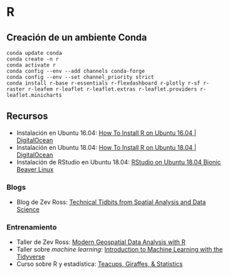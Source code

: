 # R

## Creación de un ambiente Conda
```shell
conda update conda
conda create -n r
conda activate r
conda config --env --add channels conda-forge
conda config --env --set channel_priority strict
conda install r-base r-essentials r-flexdashboard r-plotly r-sf r-raster r-leafem r-leaflet r-leaflet.extras r-leaflet.providers r-leaflet.minicharts
```

## Recursos
* Instalación en Ubuntu 16.04: [How To Install R on Ubuntu 16.04 | DigitalOcean](https://www.digitalocean.com/community/tutorials/how-to-install-r-on-ubuntu-16-04-2)
* Instalación en Ubuntu 18.04: [How To Install R on Ubuntu 18.04 | DigitalOcean](https://www.digitalocean.com/community/tutorials/how-to-install-r-on-ubuntu-18-04)
* Instalación de RStudio en Ubuntu 18.04: [RStudio on Ubuntu 18.04 Bionic Beaver Linux](https://linuxconfig.org/rstudio-on-ubuntu-18-04-bionic-beaver-linux)

### Blogs
* Blog de Zev Ross: [Technical Tidbits from Spatial Analysis and Data Science](https://www.zevross.com/blog/)

### Entrenamiento
* Taller de Zev Ross: [Modern Geospatial Data Analysis with R](http://files.zevross.com/workshops/spatial/slides/html/0-deck-list.html)
* Taller sobre _machine learning_: [Introduction to Machine Learning with the Tidyverse](https://education.rstudio.com/blog/2020/02/conf20-intro-ml/)
* Curso sobre R y estadística: [Teacups, Giraffes, & Statistics](https://tinystats.github.io/teacups-giraffes-and-statistics/)
